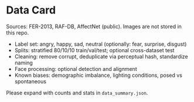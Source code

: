 # Data Card

Sources: FER-2013, RAF-DB, AffectNet (public). Images are not stored in this repo.

- Label set: angry, happy, sad, neutral (optionally: fear, surprise, disgust)
- Splits: stratified 80/10/10 train/val/test; optional cross-dataset test
- Cleaning: remove corrupt, deduplicate via perceptual hash, standardize naming
- Face processing: optional detection and alignment
- Known biases: demographic imbalance, lighting conditions, posed vs spontaneous

Please expand with counts and stats in `data_summary.json`.
